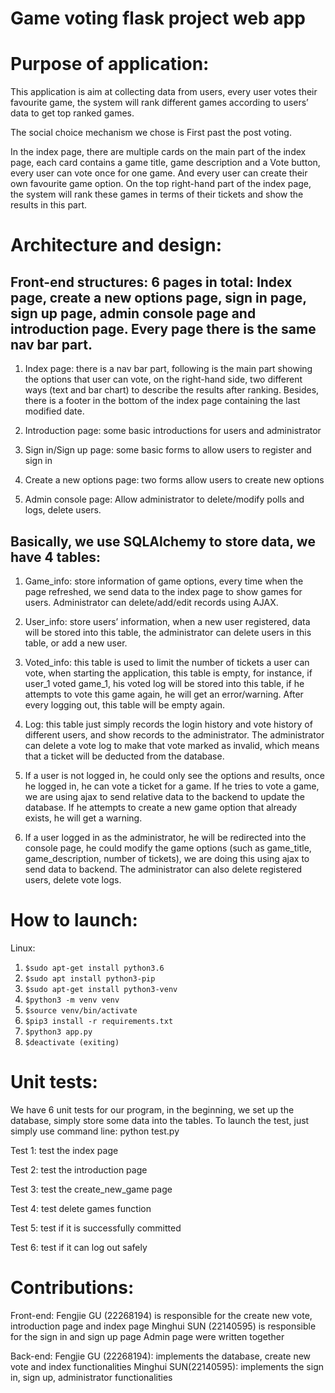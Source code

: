 # Game voting flask project web app


# Purpose of application: 
This application is aim at collecting data from users, every user votes their favourite game, the system will rank different games according to users’ data to get top ranked games. 

The social choice mechanism we chose is First past the post voting.

 In the index page, there are multiple cards on the main part of the index page, each card contains a game title, game description and a Vote button, every user can vote once for one game. And every user can create their own favourite game option. On the top right-hand part of the index page, the system will rank these games in terms of their tickets and show the results in this part. 

# Architecture and design:
 ## Front-end structures: 6 pages in total: Index page, create a new options page, sign in page, sign up page, admin console page and introduction page. Every page there is the same nav bar part. 

1. Index page: there is a nav bar part, following is the main part showing the options that user can vote, on the right-hand side, two different ways (text and bar chart) to describe the results after ranking. Besides, there is a footer in the bottom of the index page containing the last modified date.

2. Introduction page: some basic introductions for users and administrator

3. Sign in/Sign up page: some basic forms to allow users to register and sign in

4. Create a new options page: two forms allow users to create new options

5. Admin console page: Allow administrator to delete/modify polls and logs, delete users.

 ## Basically, we use SQLAlchemy to store data, we have 4 tables:

1. Game_info: store information of game options, every time when the page refreshed, we send data to the index page to show games for users. Administrator can delete/add/edit records using AJAX.

2. User_info: store users’ information, when a new user registered, data will be stored into this table, the administrator can delete users in this table, or add a new user.

3. Voted_info: this table is used to limit the number of tickets a user can vote, when starting the application, this table is empty, for instance, if user_1 voted game_1, his voted log will be stored into this table, if he attempts to vote this game again, he will get an error/warning. After every logging out, this table will be empty again.

4. Log: this table just simply records the login history and vote history of different users, and show records to the administrator. The administrator can delete a vote log to make that vote marked as invalid, which means that a ticket will be deducted from the database.

5. If a user is not logged in, he could only see the options and results, once he logged in, he can vote a ticket for a game. If he tries to vote a game, we are using ajax to send relative data to the backend to update the database. If he attempts to create a new game option that already exists, he will get a warning.

6. If a user logged in as the administrator, he will be redirected into the console page, he could modify the game options (such as game_title, game_description, number of tickets), we are doing this using ajax to send data to backend. The administrator can also delete registered users, delete vote logs.

# How to launch:

Linux:
1.	`$sudo apt-get install python3.6`
2.	`$sudo apt install python3-pip`
3.	`$sudo apt-get install python3-venv`
4.	`$python3 -m venv venv`
5.	`$source venv/bin/activate`
6. `$pip3 install -r requirements.txt`
7.	`$python3 app.py `
8. `$deactivate (exiting)`



# Unit tests: 
 We have 6 unit tests for our program, in the beginning, we set up the database, simply store some data into the tables. 
To launch the test, just simply use command line: python test.py

Test 1: test the index page

Test 2: test the introduction page

Test 3: test the create_new_game page

Test 4: test delete games function

Test 5: test if it is successfully committed

Test 6: test if it can log out safely 

# Contributions: 

Front-end: 
Fengjie GU (22268194) is responsible for the create new vote, introduction page and index page
Minghui SUN (22140595) is responsible for the sign in and sign up page
Admin page were written together

Back-end: 
Fengjie GU (22268194): implements the database, create new vote and index functionalities
Minghui SUN(22140595): implements the sign in, sign up, administrator functionalities

